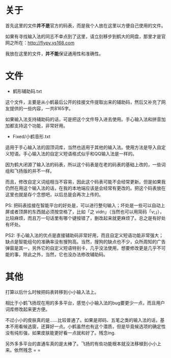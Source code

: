 # 关于
首先这里的文件**并不是**官方的码表，而是我个人放在这里以方便自己使用的文件。

如果有寻找输入法的同志不幸点到了这里，请立刻移步到鹤大的网盘，那里才是官网之所在：http://flypy.ys168.com

我放在这里的文件，**并不能**保证通用性和准确性。

# 文件
- 鹤形辅助码.txt

这个文件，主要是从小鹤最后公开的挂接文件提取出来的辅助码，然后又补充了网友提供的一些内容，一共8165字。

如果输入法支持辅助码的话，可是把这个文件导入进去使用。手心输入法和拼音加加都支持这个功能，非常好用。

- Fixed/小鹤音形.txt

适用于手心输入法的固顶词库，当然也适用于其他的输入法。使用方法是导入自定义短语。手心输入法的自定义短语格式似乎和QQ输入法是一样的。

因为鹤大闭源了输入法的码表，所以这个码表是在老的码表的基础上改的，一些词组和飞扬版的并不一样。

而且，修改自定义词组相当不容易，因此这个码表可能不会经常更新。但是如果我仍然在用这个输入法的话，在我的本地端应该是会经常有更改的。把这个码表放在这里也就是存个念想吧，以后总是会再次上传的。

PS: 把码表挂接在智能平台的好处是，可以进行整句输入；坏处是一些可以自动上屏或者顶屏的东西就必须按空格了，比如「之 vidn」（当然也可以用简码「v;」），比较麻烦，而且万一句话里有哪个键按错了，删改起来就更麻烦了。总之是有好处有坏处。

PS2: 手心输入法的优点是直接辅助码非常好用，而且自定义短语功能非常强大；缺点是智能组句的准确率没有搜狗高。当然，搜狗的缺点也不少，众所周知的广告弹窗是其一，另外它的自定义短语特别卡，几乎没法使用，想要修改更是几乎不可能的事，除此之外，当然，它也没办法修改辅助码。

# 其他

打算以后什么时候把码表转移到小小输入法上。

相比于小鹤飞扬现在用的多多平台，感觉小小输入法的bug要更少一点，而且用户词库修改起来更方便。

不过小小的皮肤真的是……比较普通了。如果是郑码、五笔之类的输入法的话，基本不用看候选窗，还算好一点。小鹤虽然也有这个潜质，但是毕竟候选项的确定性没有纯形强，如果皮肤能更好看一点就和好了。残念ing.

另外多多平台的直通车真的是太棒了。飞扬的有些功能根本就没法移植到小小上来。依然残念 = =

